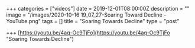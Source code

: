 +++
categories = ["videos"]
date = 2019-12-01T08:00:00Z
description = ""
image = "/images/2020-10-16 19_07_27-Soaring Toward Decline - YouTube.png"
tags = []
title = "Soaring Towards Decline"
type = "post"

+++
[https://youtu.be/4aq-Oc9TjFo](https://youtu.be/4aq-Oc9TjFo "Soaring Towards Decline")